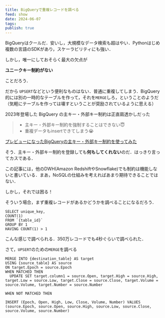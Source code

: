 ```yaml
---
title: BigQueryで重複レコードを調べる
feed: show
date: 2024-06-07
tags: 
publish: true
---
```

BigQueryはクールだ．安いし，大規模なデータ検索も超はやい．Pythonはじめ複数の言語のSDKがあり，スケーラビリティにも強い．

しかし，唯一にしておそらく最大の欠点が

**ユニークキー制約がない**

ことだろう．

だから `UPSERT`などという便利なものはない．普通に重複してしまう．BigQuery的には別の一時的なテーブルを作って，それを`MERGE`しろ，ということのようだ（気軽にテーブルを作っては壊すということが奨励されているように思える）


2023年登場した BigQuery の主キー・外部キー制約は正直肩透かしだった

> - 主キー・外部キー制約を強制することはできない😇
>- 重複データもinsertできてしまう😭

[プレビューになったBigQueryの主キー・外部キー制約を使ってみた](https://zenn.dev/seiya0429/articles/b777cc2c5d8817)

そう．主キー・外部キー制約を登録しても**何もしてくれない**のだ．はっきり言ってカスである．

この記事には，他のDWH(Amazon RedshiftやSnowflake)でも制約は機能しないと書いている．まあ，NoSQLの仕組みを考えればあまり期待できることではない．

しかし，それでは困る！

そういう場合，まず重複レコードがあるかどうかを調べることになるだろう．

```
SELECT unique_key,
COUNT(1)
FROM `{table_id}`
GROUP BY 1
HAVING COUNT(1) > 1
```

こんな感じで調べられる．350万レコードでも4秒ぐらいで調べられた．

さて，`UPSERT`のための`MERGE`を調べる

```
MERGE INTO {destination_table} AS target
USING {source_table} AS source
ON target.Epoch = source.Epoch
WHEN MATCHED THEN
  UPDATE SET target.column1 = source.Open, target.High = source.High, target.Low = source.Low, target.Close = source.Close, target.Volume = source.Volume, target.Number = source.Number

WHEN NOT MATCHED THEN

INSERT (Epoch, Open, High, Low, Close, Volume, Number) VALUES (source.Epoch, source.Open, source.High, source.Low, source.Close, source.Volume, source.Number)
```